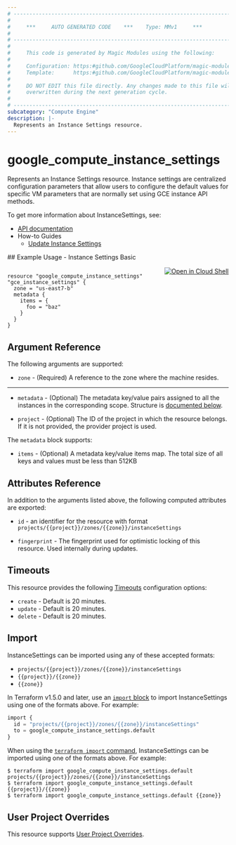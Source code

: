 ```yaml
---
# ----------------------------------------------------------------------------
#
#     ***     AUTO GENERATED CODE    ***    Type: MMv1     ***
#
# ----------------------------------------------------------------------------
#
#     This code is generated by Magic Modules using the following:
#
#     Configuration: https:#github.com/GoogleCloudPlatform/magic-modules/tree/main/mmv1/products/compute/InstanceSettings.yaml
#     Template:      https:#github.com/GoogleCloudPlatform/magic-modules/tree/main/mmv1/templates/terraform/resource.html.markdown.tmpl
#
#     DO NOT EDIT this file directly. Any changes made to this file will be
#     overwritten during the next generation cycle.
#
# ----------------------------------------------------------------------------
subcategory: "Compute Engine"
description: |-
  Represents an Instance Settings resource.
---
```


# google_compute_instance_settings

Represents an Instance Settings resource. Instance settings are centralized configuration parameters that allow users to configure the default values for specific VM parameters that are normally set using GCE instance API methods.


To get more information about InstanceSettings, see:

* [API documentation](https://cloud.google.com/compute/docs/reference/rest/beta/instanceSettings)
* How-to Guides
    * [Update Instance Settings](https://cloud.google.com/compute/docs/metadata/setting-custom-metadata#set-custom-project-zonal-metadata)

<div class = "oics-button" style="float: right; margin: 0 0 -15px">
  <a href="https://console.cloud.google.com/cloudshell/open?cloudshell_git_repo=https%3A%2F%2Fgithub.com%2Fterraform-google-modules%2Fdocs-examples.git&cloudshell_image=gcr.io%2Fcloudshell-images%2Fcloudshell%3Alatest&cloudshell_print=.%2Fmotd&cloudshell_tutorial=.%2Ftutorial.md&cloudshell_working_dir=instance_settings_basic&open_in_editor=main.tf" target="_blank">
    <img alt="Open in Cloud Shell" src="//gstatic.com/cloudssh/images/open-btn.svg" style="max-height: 44px; margin: 32px auto; max-width: 100%;">
  </a>
</div>
## Example Usage - Instance Settings Basic


```hcl

resource "google_compute_instance_settings" "gce_instance_settings" {
  zone = "us-east7-b"
  metadata {
    items = {
      foo = "baz"
    }
  }
}
```

## Argument Reference

The following arguments are supported:


* `zone` -
  (Required)
  A reference to the zone where the machine resides.


- - -


* `metadata` -
  (Optional)
  The metadata key/value pairs assigned to all the instances in the corresponding scope.
  Structure is [documented below](#nested_metadata).

* `project` - (Optional) The ID of the project in which the resource belongs.
    If it is not provided, the provider project is used.


<a name="nested_metadata"></a>The `metadata` block supports:

* `items` -
  (Optional)
  A metadata key/value items map. The total size of all keys and values must be less than 512KB

## Attributes Reference

In addition to the arguments listed above, the following computed attributes are exported:

* `id` - an identifier for the resource with format `projects/{{project}}/zones/{{zone}}/instanceSettings`

* `fingerprint` -
  The fingerprint used for optimistic locking of this resource.  Used
  internally during updates.


## Timeouts

This resource provides the following
[Timeouts](https://developer.hashicorp.com/terraform/plugin/sdkv2/resources/retries-and-customizable-timeouts) configuration options:

- `create` - Default is 20 minutes.
- `update` - Default is 20 minutes.
- `delete` - Default is 20 minutes.

## Import


InstanceSettings can be imported using any of these accepted formats:

* `projects/{{project}}/zones/{{zone}}/instanceSettings`
* `{{project}}/{{zone}}`
* `{{zone}}`


In Terraform v1.5.0 and later, use an [`import` block](https://developer.hashicorp.com/terraform/language/import) to import InstanceSettings using one of the formats above. For example:

```tf
import {
  id = "projects/{{project}}/zones/{{zone}}/instanceSettings"
  to = google_compute_instance_settings.default
}
```

When using the [`terraform import` command](https://developer.hashicorp.com/terraform/cli/commands/import), InstanceSettings can be imported using one of the formats above. For example:

```
$ terraform import google_compute_instance_settings.default projects/{{project}}/zones/{{zone}}/instanceSettings
$ terraform import google_compute_instance_settings.default {{project}}/{{zone}}
$ terraform import google_compute_instance_settings.default {{zone}}
```

## User Project Overrides

This resource supports [User Project Overrides](https://registry.terraform.io/providers/hashicorp/google/latest/docs/guides/provider_reference#user_project_override).

